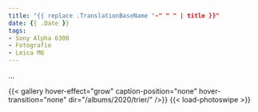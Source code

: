 ```yaml
---
title: "{{ replace .TranslationBaseName "-" " " | title }}"
date: {{ .Date }}
tags:
- Sony Alpha 6300
- Fotografie
- Leica M6
---
```


...

{{< gallery hover-effect="grow" caption-position="none" hover-transition="none" dir="/albums/2020/trier/" />}}
{{< load-photoswipe >}}
